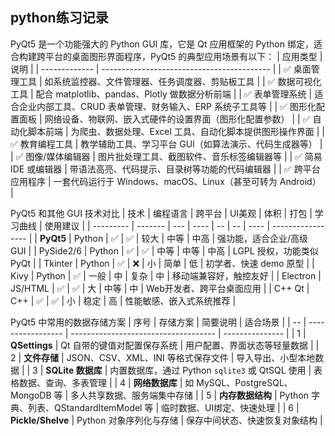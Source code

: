 ## python练习记录

PyQt5 是一个功能强大的 Python GUI 库，它是 Qt 应用框架的 Python 绑定，适合构建跨平台的桌面图形界面程序，PyQt5 的典型应用场景有以下：
| 应用类型          | 说明                                         |
| ------------- | ------------------------------------------ |
| ✅ 桌面管理工具      | 如系统监控器、文件管理器、任务调度器、剪贴板工具                   |
| ✅ 数据可视化工具     | 配合 matplotlib、pandas、Plotly 做数据分析前端        |
| ✅ 表单管理系统      | 适合企业内部工具、CRUD 表单管理、财务输入、ERP 系统子工具等         |
| ✅ 图形化配置面板     | 网络设备、物联网、嵌入式硬件的设置界面（图形化配置参数）               |
| ✅ 自动化脚本前端     | 为爬虫、数据处理、Excel 工具、自动化脚本提供图形操作界面            |
| ✅ 教育编程工具      | 教学辅助工具、学习平台 GUI（如算法演示、代码生成器等）              |
| ✅ 图像/媒体编辑器    | 图片批处理工具、截图软件、音乐标签编辑器等                      |
| ✅ 简易 IDE 或编辑器 | 带语法高亮、代码提示、目录树等功能的代码编辑器                    |
| ✅ 跨平台应用程序     | 一套代码运行于 Windows、macOS、Linux（甚至可转为 Android） |


PyQt5 和其他 GUI 技术对比
| 技术        | 编程语言    | 跨平台 | UI美观 | 体积 | 打包 | 学习曲线 | 使用建议              |
| --------- | ------- | --- | ---- | -- | -- | ---- | ----------------- |
| **PyQt5** | Python  | ✅   | ✅    | 较大 | 中等 | 中高   | 强功能，适合企业/高级 GUI   |
| PySide2/6 | Python  | ✅   | ✅    | 中等 | 中等 | 中高   | LGPL 授权，功能类似 PyQt |
| Tkinter   | Python  | ✅   | ❌    | 小  | 简单 | 低    | 初学者、快速 demo 原型    |
| Kivy      | Python  | ✅   | 一般   | 中  | 复杂 | 中    | 移动端兼容好，触控友好       |
| Electron  | JS/HTML | ✅   | ✅    | 大  | 中等 | 中    | Web开发者、跨平台桌面应用    |
| C++ Qt    | C++     | ✅   | ✅    | 小  | 稳定 | 高    | 性能敏感、嵌入式系统推荐      |

PyQt5 中常用的数据存储方案
| 序号 | 存储方案              | 简要说明                                 | 适合场景            |
| -- | ----------------- | ------------------------------------ | --------------- |
| 1  | **QSettings**     | Qt 自带的键值对配置保存系统                      | 用户配置、界面状态等轻量数据  |
| 2  | **文件存储**          | JSON、CSV、XML、INI 等格式保存文件             | 导入导出、小型本地数据     |
| 3  | **SQLite 数据库**    | 内置数据库，通过 Python `sqlite3` 或 QtSQL 使用 | 表格数据、查询、多表管理    |
| 4  | **网络数据库**         | 如 MySQL、PostgreSQL、MongoDB 等         | 多人共享数据、服务端集中存储  |
| 5  | **内存数据结构**        | Python 字典、列表、QStandardItemModel 等    | 临时数据、UI绑定、快速处理  |
| 6  | **Pickle/Shelve** | Python 对象序列化与存储                      | 保存中间状态、快速恢复对象结构 |
